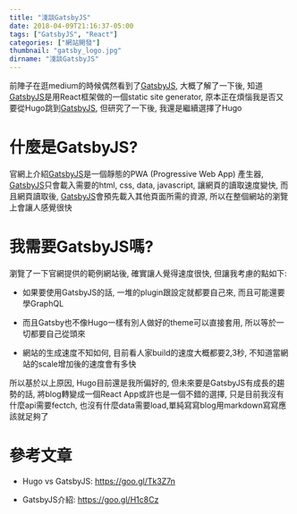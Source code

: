 ```yaml
---
title: "淺談GatsbyJS"
date: 2018-04-09T21:16:37-05:00
tags: ["GatsbyJS", "React"]
categories: ["網站開發"]
thumbnail: "gatsby_logo.jpg"
dirname: "淺談GatsbyJS"
---
```


前陣子在逛medium的時候偶然看到了<a href="https://www.gatsbyjs.org/" class="gatsbyjs">GatsbyJS</a>, 大概了解了一下後, 知道<a href="https://www.gatsbyjs.org/" class="gatsbyjs">GatsbyJS</a>是用React框架做的一個static site generator, 原本正在煩惱我是否又要從Hugo跳到<a href="https://www.gatsbyjs.org/" class="gatsbyjs">GatsbyJS</a>, 但研究了一下後, 我還是繼續選擇了Hugo

<!--more-->

# 什麼是GatsbyJS?

官網上介紹<a href="https://www.gatsbyjs.org/" class="gatsbyjs">GatsbyJS</a>是一個靜態的PWA (Progressive Web App) 產生器, <a href="https://www.gatsbyjs.org/" class="gatsbyjs">GatsbyJS</a>只會載入需要的html, css, data, javascript, 讓網頁的讀取速度變快, 而且網頁讀取後, <a href="https://www.gatsbyjs.org/" class="gatsbyjs">GatsbyJS</a>會預先載入其他頁面所需的資源, 所以在整個網站的瀏覽上會讓人感覺很快

# 我需要GatsbyJS嗎?

瀏覽了一下官網提供的範例網站後, 確實讓人覺得速度很快, 但讓我考慮的點如下:

* 如果要使用GatsbyJS的話, 一堆的plugin跟設定就都要自己來, 而且可能還要學GraphQL

* 而且Gatsby也不像Hugo一樣有別人做好的theme可以直接套用, 所以等於一切都要自己從頭來

* 網站的生成速度不知如何, 目前看人家build的速度大概都要2,3秒, 不知道當網站的scale增加後的速度會有多快

所以基於以上原因, Hugo目前還是我所偏好的, 但未來要是GatsbyJS有成長的趨勢的話, 將blog轉變成一個React App或許也是一個不錯的選擇, 只是目前我沒有什麼api需要fectch, 也沒有什麼data需要load,單純寫寫blog用markdown寫寫應該就足夠了

# 參考文章

* Hugo vs GatsbyJS: https://goo.gl/Tk3Z7n

* GatsbyJS介紹: https://goo.gl/H1c8Cz
